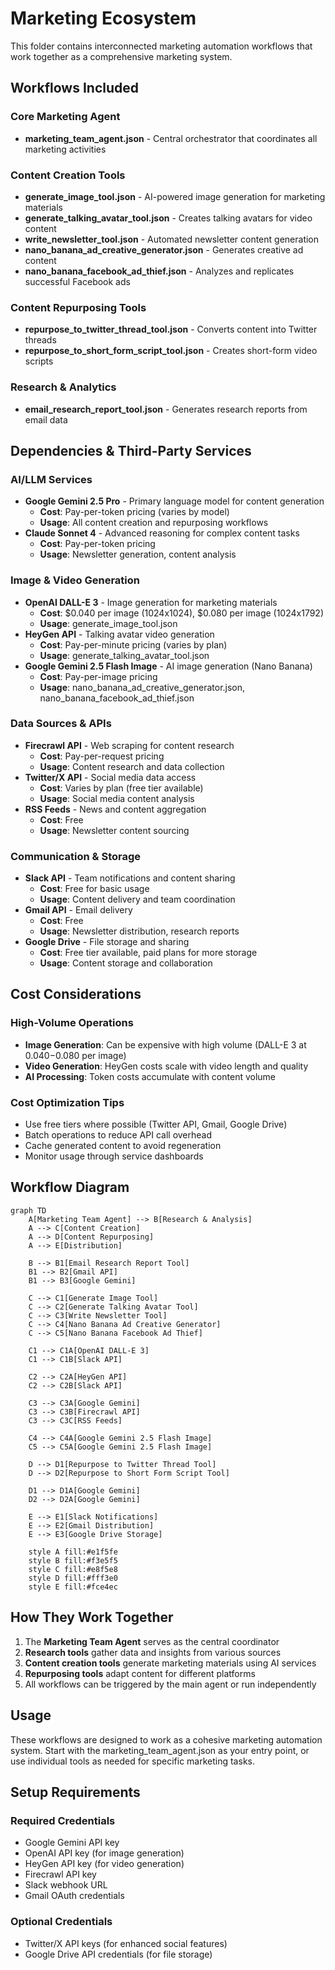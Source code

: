 # Marketing Ecosystem

This folder contains interconnected marketing automation workflows that work together as a comprehensive marketing system.

## Workflows Included

### Core Marketing Agent
- **marketing_team_agent.json** - Central orchestrator that coordinates all marketing activities

### Content Creation Tools
- **generate_image_tool.json** - AI-powered image generation for marketing materials
- **generate_talking_avatar_tool.json** - Creates talking avatars for video content
- **write_newsletter_tool.json** - Automated newsletter content generation
- **nano_banana_ad_creative_generator.json** - Generates creative ad content
- **nano_banana_facebook_ad_thief.json** - Analyzes and replicates successful Facebook ads

### Content Repurposing Tools
- **repurpose_to_twitter_thread_tool.json** - Converts content into Twitter threads
- **repurpose_to_short_form_script_tool.json** - Creates short-form video scripts

### Research & Analytics
- **email_research_report_tool.json** - Generates research reports from email data

## Dependencies & Third-Party Services

### AI/LLM Services
- **Google Gemini 2.5 Pro** - Primary language model for content generation
  - **Cost**: Pay-per-token pricing (varies by model)
  - **Usage**: All content creation and repurposing workflows
- **Claude Sonnet 4** - Advanced reasoning for complex content tasks
  - **Cost**: Pay-per-token pricing
  - **Usage**: Newsletter generation, content analysis

### Image & Video Generation
- **OpenAI DALL-E 3** - Image generation for marketing materials
  - **Cost**: $0.040 per image (1024x1024), $0.080 per image (1024x1792)
  - **Usage**: generate_image_tool.json
- **HeyGen API** - Talking avatar video generation
  - **Cost**: Pay-per-minute pricing (varies by plan)
  - **Usage**: generate_talking_avatar_tool.json
- **Google Gemini 2.5 Flash Image** - AI image generation (Nano Banana)
  - **Cost**: Pay-per-image pricing
  - **Usage**: nano_banana_ad_creative_generator.json, nano_banana_facebook_ad_thief.json

### Data Sources & APIs
- **Firecrawl API** - Web scraping for content research
  - **Cost**: Pay-per-request pricing
  - **Usage**: Content research and data collection
- **Twitter/X API** - Social media data access
  - **Cost**: Varies by plan (free tier available)
  - **Usage**: Social media content analysis
- **RSS Feeds** - News and content aggregation
  - **Cost**: Free
  - **Usage**: Newsletter content sourcing

### Communication & Storage
- **Slack API** - Team notifications and content sharing
  - **Cost**: Free for basic usage
  - **Usage**: Content delivery and team coordination
- **Gmail API** - Email delivery
  - **Cost**: Free
  - **Usage**: Newsletter distribution, research reports
- **Google Drive** - File storage and sharing
  - **Cost**: Free tier available, paid plans for more storage
  - **Usage**: Content storage and collaboration

## Cost Considerations

### High-Volume Operations
- **Image Generation**: Can be expensive with high volume (DALL-E 3 at $0.040-$0.080 per image)
- **Video Generation**: HeyGen costs scale with video length and quality
- **AI Processing**: Token costs accumulate with content volume

### Cost Optimization Tips
- Use free tiers where possible (Twitter API, Gmail, Google Drive)
- Batch operations to reduce API call overhead
- Cache generated content to avoid regeneration
- Monitor usage through service dashboards

## Workflow Diagram

```mermaid
graph TD
    A[Marketing Team Agent] --> B[Research & Analysis]
    A --> C[Content Creation]
    A --> D[Content Repurposing]
    A --> E[Distribution]
    
    B --> B1[Email Research Report Tool]
    B1 --> B2[Gmail API]
    B1 --> B3[Google Gemini]
    
    C --> C1[Generate Image Tool]
    C --> C2[Generate Talking Avatar Tool]
    C --> C3[Write Newsletter Tool]
    C --> C4[Nano Banana Ad Creative Generator]
    C --> C5[Nano Banana Facebook Ad Thief]
    
    C1 --> C1A[OpenAI DALL-E 3]
    C1 --> C1B[Slack API]
    
    C2 --> C2A[HeyGen API]
    C2 --> C2B[Slack API]
    
    C3 --> C3A[Google Gemini]
    C3 --> C3B[Firecrawl API]
    C3 --> C3C[RSS Feeds]
    
    C4 --> C4A[Google Gemini 2.5 Flash Image]
    C5 --> C5A[Google Gemini 2.5 Flash Image]
    
    D --> D1[Repurpose to Twitter Thread Tool]
    D --> D2[Repurpose to Short Form Script Tool]
    
    D1 --> D1A[Google Gemini]
    D2 --> D2A[Google Gemini]
    
    E --> E1[Slack Notifications]
    E --> E2[Gmail Distribution]
    E --> E3[Google Drive Storage]
    
    style A fill:#e1f5fe
    style B fill:#f3e5f5
    style C fill:#e8f5e8
    style D fill:#fff3e0
    style E fill:#fce4ec
```

## How They Work Together

1. The **Marketing Team Agent** serves as the central coordinator
2. **Research tools** gather data and insights from various sources
3. **Content creation tools** generate marketing materials using AI services
4. **Repurposing tools** adapt content for different platforms
5. All workflows can be triggered by the main agent or run independently

## Usage

These workflows are designed to work as a cohesive marketing automation system. Start with the marketing_team_agent.json as your entry point, or use individual tools as needed for specific marketing tasks.

## Setup Requirements

### Required Credentials
- Google Gemini API key
- OpenAI API key (for image generation)
- HeyGen API key (for video generation)
- Firecrawl API key
- Slack webhook URL
- Gmail OAuth credentials

### Optional Credentials
- Twitter/X API keys (for enhanced social features)
- Google Drive API credentials (for file storage)
